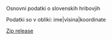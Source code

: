 Osnovni podatki o slovenskih hribovjih

Podatki so v obliki: ime|visina|koordinate

[Zip release](https://github.com/blackwhite742/hribiNetScrapedBasicData/releases/tag/rel)
